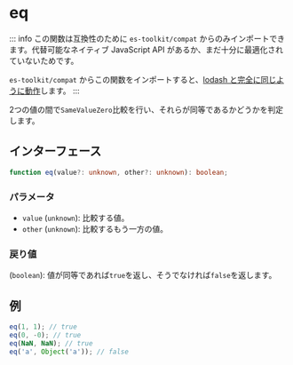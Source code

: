 # eq

::: info
この関数は互換性のために `es-toolkit/compat` からのみインポートできます。代替可能なネイティブ JavaScript API があるか、まだ十分に最適化されていないためです。

`es-toolkit/compat` からこの関数をインポートすると、[lodash と完全に同じように動作](../../../compatibility.md)します。
:::

2つの値の間で`SameValueZero`比較を行い、それらが同等であるかどうかを判定します。

## インターフェース

```typescript
function eq(value?: unknown, other?: unknown): boolean;
```

### パラメータ

- `value` (`unknown`): 比較する値。
- `other` (`unknown`): 比較するもう一方の値。

### 戻り値

(`boolean`): 値が同等であれば`true`を返し、そうでなければ`false`を返します。

## 例

```typescript
eq(1, 1); // true
eq(0, -0); // true
eq(NaN, NaN); // true
eq('a', Object('a')); // false
```

